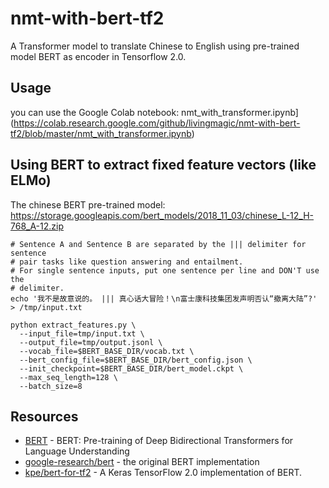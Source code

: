 # nmt-with-bert-tf2
A Transformer model to translate Chinese to English using pre-trained model BERT as encoder in Tensorflow 2.0.

## Usage

you can use the Google Colab notebook: nmt_with_transformer.ipynb](https://colab.research.google.com/github/livingmagic/nmt-with-bert-tf2/blob/master/nmt_with_transformer.ipynb)



## Using BERT to extract fixed feature vectors (like ELMo)

The chinese BERT pre-trained model: 
https://storage.googleapis.com/bert_models/2018_11_03/chinese_L-12_H-768_A-12.zip

```
# Sentence A and Sentence B are separated by the ||| delimiter for sentence
# pair tasks like question answering and entailment.
# For single sentence inputs, put one sentence per line and DON'T use the
# delimiter.
echo '我不是故意说的。 ||| 真心话大冒险！\n富士康科技集团发声明否认“撤离大陆”?' > /tmp/input.txt

python extract_features.py \
  --input_file=tmp/input.txt \
  --output_file=tmp/output.jsonl \
  --vocab_file=$BERT_BASE_DIR/vocab.txt \
  --bert_config_file=$BERT_BASE_DIR/bert_config.json \
  --init_checkpoint=$BERT_BASE_DIR/bert_model.ckpt \
  --max_seq_length=128 \
  --batch_size=8
```

## Resources

- [BERT](https://arxiv.org/abs/1810.04805) - BERT: Pre-training of Deep Bidirectional Transformers for Language Understanding
- [google-research/bert](https://github.com/google-research/bert) - the original BERT implementation
- [kpe/bert-for-tf2](https://github.com/kpe/bert-for-tf2) - A Keras TensorFlow 2.0 implementation of BERT. 